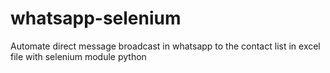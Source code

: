# whatsapp-selenium
Automate direct message broadcast in whatsapp to the contact list in excel file with selenium module python
